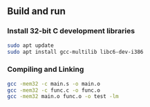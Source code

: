 ## Build and run

### Install 32-bit C development libraries

```bash
sudo apt update
sudo apt install gcc-multilib libc6-dev-i386
```

### Compiling and Linking

```bash
gcc -mem32 -c main.s -o main.o
gcc -mem32 -c func.c -o func.o
gcc -mem32 main.o func.o -o test -lm
```
